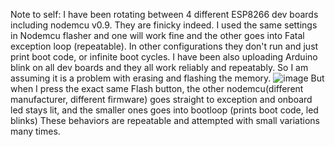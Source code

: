 

Note to self:
I have been rotating between 4 different ESP8266 dev boards including nodemcu v0.9. They are finicky indeed. I used the same settings in Nodemcu flasher and one will work fine and the other goes into Fatal exception loop (repeatable). In other configurations they don't run and just print boot code, or infinite boot cycles. I have been also uploading Arduino blink on all dev boards and they all work reliably and repeatably. So I am assuming it is a problem with erasing and flashing the memory.
![image](https://user-images.githubusercontent.com/22672963/209071817-40f7ecf6-f3e4-46f1-8340-af2c40fb0d14.png)
But when I press the exact same Flash button, the other nodemcu(different manufacturer, different firmware) goes straight to exception and onboard led stays lit, and the smaller ones goes into bootloop (prints boot code, led blinks) These behaviors are repeatable and attempted with small variations many times.
